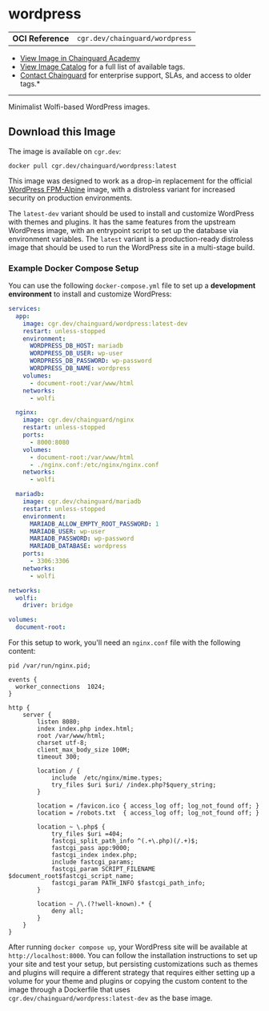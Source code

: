 <!--monopod:start-->
# wordpress
| | |
| - | - |
| **OCI Reference** | `cgr.dev/chainguard/wordpress` |


* [View Image in Chainguard Academy](https://edu.chainguard.dev/chainguard/chainguard-images/reference/wordpress/overview/)
* [View Image Catalog](https://console.enforce.dev/images/catalog) for a full list of available tags.
* [Contact Chainguard](https://www.chainguard.dev/chainguard-images) for enterprise support, SLAs, and access to older tags.*

---
<!--monopod:end-->

<!--overview:start-->
Minimalist Wolfi-based WordPress images.
<!--overview:end-->

<!--getting:start-->
## Download this Image
The image is available on `cgr.dev`:

```
docker pull cgr.dev/chainguard/wordpress:latest
```
<!--getting:end-->

<!--body:start-->
This image was designed to work as a drop-in replacement for the official [WordPress FPM-Alpine](https://hub.docker.com/_/wordpress) image, with a distroless variant for increased security on production environments. 

The `latest-dev` variant should be used to install and customize WordPress with themes and plugins. It has the same features from the upstream WordPress image, with an entrypoint script to set up the database via environment variables. The `latest` variant is a production-ready distroless image that should be used to run the WordPress site in a multi-stage build.

### Example Docker Compose Setup

You can use the following `docker-compose.yml` file to set up a **development environment** to install and customize WordPress:

```yaml
services:
  app:
    image: cgr.dev/chainguard/wordpress:latest-dev
    restart: unless-stopped
    environment:
      WORDPRESS_DB_HOST: mariadb
      WORDPRESS_DB_USER: wp-user
      WORDPRESS_DB_PASSWORD: wp-password
      WORDPRESS_DB_NAME: wordpress
    volumes:
      - document-root:/var/www/html
    networks:
      - wolfi

  nginx:
    image: cgr.dev/chainguard/nginx
    restart: unless-stopped
    ports:
      - 8000:8080
    volumes:
      - document-root:/var/www/html
      - ./nginx.conf:/etc/nginx/nginx.conf
    networks:
      - wolfi

  mariadb:
    image: cgr.dev/chainguard/mariadb
    restart: unless-stopped
    environment:
      MARIADB_ALLOW_EMPTY_ROOT_PASSWORD: 1
      MARIADB_USER: wp-user
      MARIADB_PASSWORD: wp-password
      MARIADB_DATABASE: wordpress
    ports:
      - 3306:3306
    networks:
      - wolfi

networks:
  wolfi:
    driver: bridge

volumes:
  document-root:
```

For this setup to work, you'll need an `nginx.conf` file with the following content:

```nginx
pid /var/run/nginx.pid;

events {
  worker_connections  1024;
}

http {
    server {
        listen 8080;
        index index.php index.html;
        root /var/www/html;
        charset utf-8;
        client_max_body_size 100M;
        timeout 300;

        location / {
            include  /etc/nginx/mime.types;
            try_files $uri $uri/ /index.php?$query_string;
        }

        location = /favicon.ico { access_log off; log_not_found off; }
        location = /robots.txt  { access_log off; log_not_found off; }

        location ~ \.php$ {
            try_files $uri =404;
            fastcgi_split_path_info ^(.+\.php)(/.+)$;
            fastcgi_pass app:9000;
            fastcgi_index index.php;
            include fastcgi_params;
            fastcgi_param SCRIPT_FILENAME $document_root$fastcgi_script_name;
            fastcgi_param PATH_INFO $fastcgi_path_info;
        }

        location ~ /\.(?!well-known).* {
            deny all;
        }
    }
}

```

After running `docker compose up`, your WordPress site will be available at `http://localhost:8000`. You can follow the installation instructions to set up your site and test your setup, but persisting customizations such as themes and plugins will require a different strategy that requires either setting up a volume for your theme and plugins or copying the custom content to the image through a Dockerfile that uses `cgr.dev/chainguard/wordpress:latest-dev` as the base image.


<!--body:end-->
